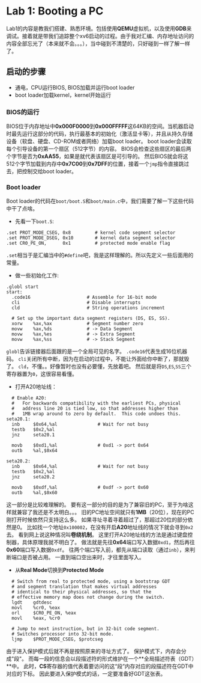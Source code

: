 # Lab 1: Booting a PC
Lab1的内容是教我们搭建、熟悉环境。包括使用**QEMU**虚拟机，以及使用**GDB**来调试。接着就是带我们追踪整个xv6启动的过程。由于我对汇编、内存地址访问的内容全部忘光了（本来就不会。。。），当中碰到不清楚的，只好碰到一样了解一样了。

## 启动的步骤
* 通电，CPU运行BIOS, BIOS加载并运行boot loader
* boot loader加载kernel，kernel开始运行

### BIOS的运行
BIOS位于内存地址中**0x000F0000**到**0x000FFFFF**这64KB的空间。当机器启动时最先运行这部分的代码，执行最基本的初始化（激活显卡等），并且从持久存储设备（软盘、硬盘、CD-ROM或者网络）加载boot loader。
boot loader会读取每个引导设备的第一个扇区（512字节）的内容。
BIOS会检查这些扇区的最后两个字节是否为**0xAA55**，如果是就代表该扇区是可引导的。
然后BIOS就会将这512个字节加载到内存中**0x7C00**到**0x7DFF**的位置，接着一个`jmp`指令直接跳过去，把控制交给boot loader。

### Boot loader
Boot loader的代码在`boot/boot.S`和`boot/main.c`中，我们需要了解一下这些代码中干了点啥。
* 先看一下`boot.S`:
```
.set PROT_MODE_CSEG, 0x8         # kernel code segment selector
.set PROT_MODE_DSEG, 0x10        # kernel data segment selector
.set CR0_PE_ON,      0x1         # protected mode enable flag
```
`.set`相当于是汇编当中的`#define`吧，我是这样理解的。所以先定义一些后面用的常量。

* 做一些初始化工作:
```
.globl start
start:
  .code16                     # Assemble for 16-bit mode
  cli                         # Disable interrupts
  cld                         # String operations increment

  # Set up the important data segment registers (DS, ES, SS).
  xorw    %ax,%ax             # Segment number zero
  movw    %ax,%ds             # -> Data Segment
  movw    %ax,%es             # -> Extra Segment
  movw    %ax,%ss             # -> Stack Segment
```
`globl`告诉链接器后面跟的是一个全局可见的名字。
`.code16`代表生成16位机器码。
`cli`关闭所有中断，因为在启动的过程中，不能让外面给你中断了，那就毁了。
`cld`，不懂。。好像暂时也没有必要懂，先放着吧。
然后就是将`DS`,`ES`,`SS`三个寄存器置为`0`，这很容易看懂。

* 打开A20地址线：
```
  # Enable A20:
  #   For backwards compatibility with the earliest PCs, physical
  #   address line 20 is tied low, so that addresses higher than
  #   1MB wrap around to zero by default.  This code undoes this.
seta20.1:
  inb     $0x64,%al               # Wait for not busy
  testb   $0x2,%al
  jnz     seta20.1

  movb    $0xd1,%al               # 0xd1 -> port 0x64
  outb    %al,$0x64

seta20.2:
  inb     $0x64,%al               # Wait for not busy
  testb   $0x2,%al
  jnz     seta20.2

  movb    $0xdf,%al               # 0xdf -> port 0x60
  outb    %al,$0x60
```
这一部分是比较难理解的。
要有这一部分的目的是为了兼容旧的PC，至于为啥这样就兼容了我还是不太明白。。。
旧的PC地址空间就只有**1MB**（20位），现在的PC刚打开时候依然只支持这么多。
如果寻址寻着寻着超过了，那超过20位的部分依然是0。
比如找一个地址`0x100002`，在没有开启**A20**地址线的情况下就会寻到`0x2`去。
看到网上说这种情况叫**卷绕机制**。
这里打开A20地址线的方法是通过键盘控制器，具体原理我就不明白了。
做法就是先往**0x64**端口写入数据`0xd1`，然后再往**0x60**端口写入数据`0xdf`。
往两个端口写入前，都先从端口读取（通过`inb`），来判断端口是否被占用。
一直到端口空出来时，才往里面写入。

* 从**Real Mode**切换到**Protected Mode**
```
  # Switch from real to protected mode, using a bootstrap GDT
  # and segment translation that makes virtual addresses
  # identical to their physical addresses, so that the
  # effective memory map does not change during the switch.
  lgdt    gdtdesc
  movl    %cr0, %eax
  orl     $CR0_PE_ON, %eax
  movl    %eax, %cr0

  # Jump to next instruction, but in 32-bit code segment.
  # Switches processor into 32-bit mode.
  ljmp    $PROT_MODE_CSEG, $protcseg
```
由于进入保护模式后就不再是按照原来的寻址方式了。
保护模式下，内存会分成"段"。
而每一段的信息会以段描述符的形式维护在一个**全局描述符表（GDT）**中。
此时，**CS**寄存器的值代表着要访问的这“段”内存对应的段描述符在GDT中对应的下标。
因此要进入保护模式的话，一定要准备好GDT这张表。

